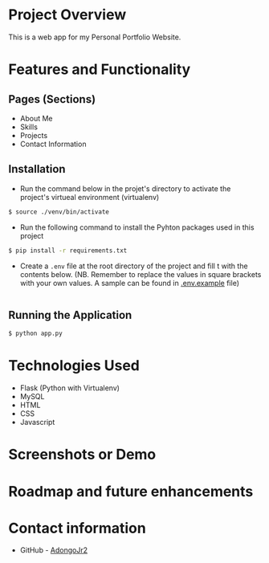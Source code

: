 # Project Overview
This is a web app for my Personal Portfolio Website.

# Features and Functionality
## Pages (Sections)
- About Me
- Skills 
- Projects
- Contact Information

## Installation
- Run the command below in the projet's directory to activate the project's virtueal environment (virtualenv)
```bash
$ source ./venv/bin/activate
```
- Run the following command to install the Pyhton packages used in this project 
```bash
$ pip install -r requirements.txt
```
- Create a `.env` file at the root directory of the project and fill t with the contents below. (NB. Remember to replace the values in square brackets with your own values. A sample can be found in [.env.example](.env.example) file)
```bash
```
## Running the Application
```bash
$ python app.py
```

# Technologies Used
- Flask (Python with Virtualenv)
- MySQL
- HTML
- CSS
- Javascript

# Screenshots or Demo

# Roadmap and future enhancements

# Contact information
- GitHub - <a href="https://github.com/AdongoJr2" target="_blank">AdongoJr2</a>

